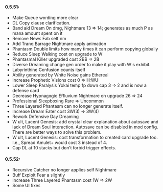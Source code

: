 #### 0.5.51:
- Make Queue wording more clear 
- DL Copy clause clarification.
- Band aid Dream On dmg, Nightmare 13 => 14; generates as much P as mana amount spent on it
- Remove News Fab self nm
- Add Tranq Barrage Nightmare apply animation
- Phantasm Double limits how many times it can perform copying globally
- Reduce Sleep Walking cost on upgrade to W
- Phantasmal Killer upgraded cost 2BB => 2B
- Diverse Dreaming change gen order to make it play with W's exhibit.
- Labyrinthine Confusion counts itself
- Ability generated by White Noise gains Ethereal
- Increase Prophetic Visions cost 0 => H:WU
- Lower Sleep Paralysis Yokai temp fp down cap 3 => 2 and is now a defense card
- Decrease Hypnagogic Effluvium Nightmare on upgrade 26 => 24
- Professional Sleepboxing Rare => Uncommon
- Three Layered Phantasm can no longer generate itself.
- Increase Dream Eater cost 3W(3) => 3W(4)
- Rework Defensive Day Dreaming
- W ult, Lucent Genesis: add crystal clear explanation about autosave and lack of Dream Soul interaction. Autosave can be disabled in mod config. There are better ways to solve this problem.
- W ult, Lucent Genesis: cost transformation to created card upgrade too. I.e., Spread Amulet+ would cost 3 instead of 4.
- Cap DL at 10 stacks but don't forbid trigger effects.
#### 0.5.52:
- Recursive Catcher no longer applies self Nightmare
- Buff Exploit Fear a slightly
- Increase Three Layered Phantasm cost 1W => 2W
- Some UI fixes